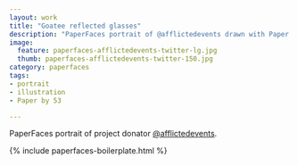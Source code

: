 ```yaml
---
layout: work
title: "Goatee reflected glasses"
description: "PaperFaces portrait of @afflictedevents drawn with Paper by 53 on an iPad."
image: 
  feature: paperfaces-afflictedevents-twitter-lg.jpg
  thumb: paperfaces-afflictedevents-twitter-150.jpg
category: paperfaces
tags: 
- portrait
- illustration
- Paper by 53

---
```


PaperFaces portrait of project donator [@afflictedevents](http://twitter.com/afflictedevents).

{% include paperfaces-boilerplate.html %}